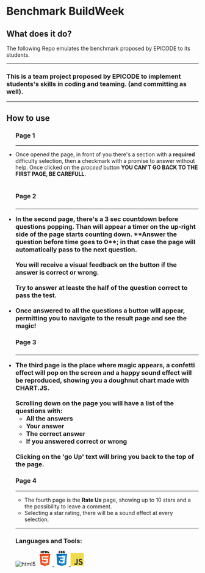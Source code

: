 # Benchmark BuildWeek

## What does it do?
The following Repo emulates the benchmark proposed by EPICODE to its students.
***
### This is a team project proposed by EPICODE to implement students's skills in coding and teaming. (and committing as well).
***

## How to use

<ul>
<h3>Page 1</h3>
<hr>
<li>
  Once opened the page, in front of you there's a section with a <strong>required</strong> difficulty selection, then a checkmark with a promise to answer without help. Once clicked on the <i>proceed</i> button <strong>YOU CAN'T GO BACK TO THE FIRST PAGE, BE CAREFULL</strong>.
</li>
  <br>
  <h3>Page 2<h3>
    <hr>
<li>
  In the second page, there's a 3 sec countdown before questions popping. Than will appear a timer on the up-right side of the page starts counting down. **Answer the question before time goes to 0**; in that case the page will automatically pass to the next question. 
  <br><br>
  You will receive a visual feedback on the button if the answer is correct or wrong.
  <br><br>
  Try to answer at leaste the half of the question correct to pass the test.
</li>
  <br>
<li>
  Once answered to all the questions a button will appear, permitting you to navigate to the result page and see the magic!
</li>
  <h3>Page 3<h3>
    <hr>
    <li>
      The third page is the place where magic appears, a confetti effect will pop on the screen and a happy sound effect will be reproduced, showing you a doughnut chart made with <strong>CHART.JS</strong>.
      <br><br>
      Scrolling down on the page you will have a list of the questions with:
      <ul> 
        <li>All the answers</li> 
        <li>
        Your answer
        </li>
        <li>
        The correct answer
        </li>
        <li>
        If you answered correct or wrong
        </li>
      </ul>
      <br>
      Clicking on the 'go Up' text will bring you back to the top of the page.
        </li>
    <h3>Page 4</h3>
    <hr>
    <ul>
    <li>
      The fourth page is the <strong>Rate Us</strong> page, showing up to 10 stars and a the possibility to leave a comment.  
    </li>
    <li>
      Selecting a star rating, there will be a sound effect at every selection.
    </li>
    </ul>


***
<h3 align="left">Languages and Tools:</h3>
<p align="left"> <img src="https://upload.wikimedia.org/wikipedia/commons/thumb/9/9a/Visual_Studio_Code_1.35_icon.svg/512px-Visual_Studio_Code_1.35_icon.svg.png" alt="html5" width="35" height="35"/> <a href="https://www.w3schools.com/css/" target="_blank" rel="noreferrer"> <img src="https://raw.githubusercontent.com/devicons/devicon/master/icons/html5/html5-original-wordmark.svg" alt="html5" width="40" height="40"/> </a> <a href="https://developer.mozilla.org/en-US/docs/Web/JavaScript" target="_blank" rel="noreferrer"> <img src="https://raw.githubusercontent.com/devicons/devicon/master/icons/css3/css3-original-wordmark.svg" alt="css3" width="40" height="40"/> </a> <a href="https://www.w3.org/html/" target="_blank" rel="noreferrer"> <img src="https://raw.githubusercontent.com/devicons/devicon/master/icons/javascript/javascript-original.svg" alt="javascript" width="35" height="35"/> </a> </p>
